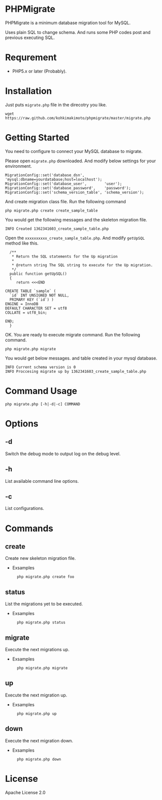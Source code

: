 # PHPMigrate

PHPMigrate is a minimum database migration tool for MySQL.

Uses plain SQL to change schema. And runs some PHP codes post and previous executing SQL.

# Requrement

* PHP5.x or later (Probably).

# Installation

Just puts `migrate.php` file in the direcotry you like.

    wget https://raw.github.com/kohkimakimoto/phpmigrate/master/migrate.php

# Getting Started

You need to configure to connect your MySQL database to migrate.

Please open `migrate.php` downloaded. And modify below settings for your environment.

    MigrationConfig::set('database_dsn',         'mysql:dbname=yourdatabase;host=localhost');
    MigrationConfig::set('database_user',        'user');
    MigrationConfig::set('database_password',    'password');
    MigrationConfig::set('schema_version_table', 'schema_version');


And create migration class file. Run the following command

    php migrate.php create create_sample_table

You would get the following messages and the skeleton migration file.

    INFO Created 1362341603_create_sample_table.php

Open the `xxxxxxxxxx_create_sample_table.php`. And modify `getUpSQL` method like this.

      /**
       * Return the SQL statements for the Up migration
       *
       * @return string The SQL string to execute for the Up migration.
       */
      public function getUpSQL()
      {
         return <<<END

    CREATE TABLE `sample` (
      `id` INT UNSIGNED NOT NULL,
      PRIMARY KEY (`id`) )
    ENGINE = InnoDB
    DEFAULT CHARACTER SET = utf8
    COLLATE = utf8_bin;

    END;
      }

OK. You are ready to execute migrate command. Run the following command.

    php migrate.php migrate

You would get below messages. and table created in your mysql database.

    INFO Current schema version is 0
    INFO Proccesing migrate up by 1362341603_create_sample_table.php

# Command Usage

    php migrate.php [-h|-d|-c] COMMAND

# Options

## -d

Switch the debug mode to output log on the debug level.

## -h

List available command line options.

## -c

List configurations.

# Commands

## create

Create new skeleton migration file.

* Exsamples

        php migrate.php create foo

## status

List the migrations yet to be executed.

* Exsamples

        php migrate.php status

## migrate

Execute the next migrations up.

* Exsamples

        php migrate.php migrate

## up

Execute the next migration up.

* Exsamples

        php migrate.php up

## down

Execute the next migration down.

* Exsamples

        php migrate.php down

# License

  Apache License 2.0
